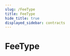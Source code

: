 ```yaml
---
slug: /FeeType
title: FeeType
hide_title: true
displayed_sidebar: contracts
---
```

# FeeType










